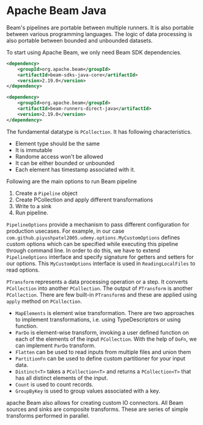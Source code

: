 # Apache Beam Java

Beam's pipelines are portable between multiple runners. It is also portable between various programming languages. The logic of data processing is also portable between bounded and unbounded datasets.

To start using Apache Beam, we only need Beam SDK dependencies.

```xml
<dependency>
    <groupId>org.apache.beam</groupId>
    <artifactId>beam-sdks-java-core</artifactId>
    <version>2.19.0</version>
</dependency>

<dependency>
    <groupId>org.apache.beam</groupId>
    <artifactId>beam-runners-direct-java</artifactId>
    <version>2.19.0</version>
</dependency>
```

The fundamental datatype is `PCollection`. It has following characteristics.
- Element type should be the same
- It is immutable
- Randome access won't be allowed
- It can be either bounded or unbounded
- Each element has timestamp associated with it.

Following are the main options to run Beam pipeline

1. Create a `Pipeline` object
2. Create PCollection and apply different transformations
3. Write to a sink
4. Run pipeline.

`PipelineOptions` provide a mechanism to pass different configuration for production usecases. For example, in our case `com.github.piyushpatel2005.udemy.options.MyCustomOptions` defines custom options which can be specified while executing this pipeline through command line.
In order to do this, we have to extend `PipelineOptions` interface and specify signature for getters and setters for our options.
This `MyCustomOptions` interface is used in `ReadingLocalFiles` to read options.

`PTransform` represents a data processing operation or a step. It converts `PCollection` into another `PCollection`. The output of `PTransform` is another `PCollection`.
There are few built-in `PTransform`s and these are applied using `apply` method on `PCollection`.

- `MapElements` is element wise transformation. There are two approaches to implement transformations, i.e. using TypeDescriptors or using function.
- `ParDo` is element-wise transform, invoking a user defined function on each of the elements of the input `PCollection`. With the help of `DoFn`, we can implement `ParDo` transform.
- `Flatten` can be used to read inputs from multiple files and union them
- `PartitionFn` can be used to define custom partitioner for your input data.
- `Distinct<T>` takes a `PCollection<T>` and returns a `PCollection<T>` that has all distinct elements of the input.
- `Count` is used to count records.
- `GroupByKey` is used to group values associated with a key.

apache Beam also allows for creating custom IO connectors. All Beam sources and sinks are composite transforms. These are series of simple transforms performed in parallel.


